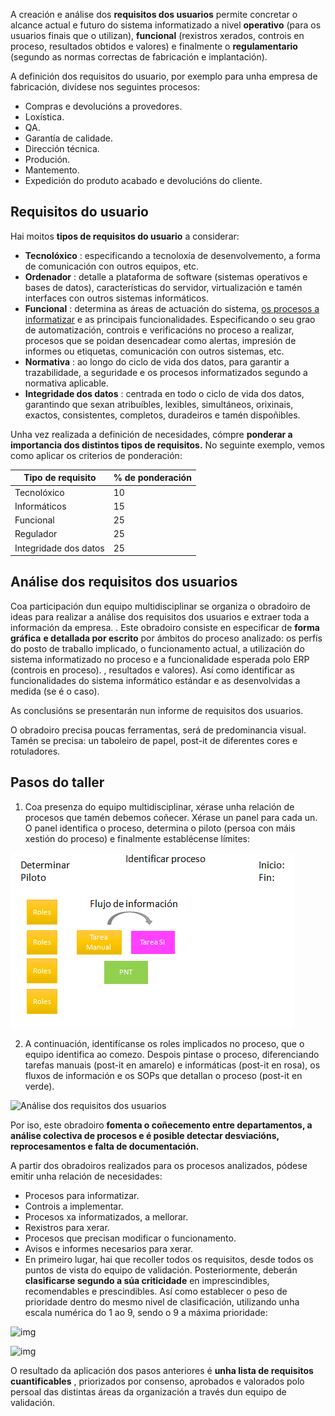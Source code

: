 A creación e análise dos **requisitos dos usuarios** permite concretar o alcance actual e futuro do sistema informatizado a nivel **operativo** (para os usuarios finais que o utilizan), **funcional** (rexistros xerados, controis en proceso, resultados obtidos e valores) e finalmente o **regulamentario** (segundo as normas correctas de fabricación e implantación).

A definición dos requisitos do usuario, por exemplo para unha empresa de fabricación, divídese nos seguintes procesos:

- Compras e devolucións a provedores.
- Loxística.
- QA.
- Garantía de calidade.
- Dirección técnica.
- Produción.
- Mantemento.
- Expedición do produto acabado e devolucións do cliente.

## Requisitos do usuario

Hai moitos **tipos de requisitos do usuario** a considerar:

- **Tecnolóxico** : especificando a tecnoloxía de desenvolvemento, a forma de comunicación con outros equipos, etc.
- **Ordenador** : detalle a plataforma de software (sistemas operativos e bases de  datos), características do servidor, virtualización e tamén interfaces  con outros sistemas informáticos.
- **Funcional** : determina as áreas de actuación do sistema, [os procesos a informatizar](https://www-oqotech-com.translate.goog/servicios/automatizacion-de-procesos/?_x_tr_sl=auto&_x_tr_tl=gl&_x_tr_hl=es) e as principais funcionalidades. Especificando o seu grao de automatización, controis e verificacións no proceso a  realizar, procesos que se poidan desencadear como alertas, impresión de  informes ou etiquetas, comunicación con outros sistemas, etc.
- **Normativa** : ao longo do ciclo de vida dos datos, para garantir a trazabilidade, a seguridade e os procesos informatizados segundo a normativa aplicable.
- **Integridade dos datos** : centrada en todo o ciclo de vida dos datos, garantindo que sexan atribuíbles, lexibles, simultáneos, orixinais, exactos, consistentes, completos, duradeiros e tamén dispoñibles.

Unha vez realizada a definición de necesidades, cómpre **ponderar a importancia dos distintos tipos de requisitos.** No seguinte exemplo, vemos como aplicar os criterios de ponderación:

| **Tipo de requisito** | **% de ponderación** |
| --------------------- | -------------------- |
| Tecnolóxico           | 10                   |
| Informáticos          | 15                   |
| Funcional             | 25                   |
| Regulador             | 25                   |
| Integridade dos datos | 25                   |

## Análise dos requisitos dos usuarios

Coa participación dun equipo multidisciplinar se organiza o obradoiro de ideas para realizar a análise dos requisitos dos  usuarios e extraer toda a información da empresa. . Este obradoiro consiste en especificar de **forma gráfica**  **e detallada por escrito** por ámbitos do proceso analizado: os perfís do posto de traballo  implicado, o funcionamento actual, a utilización do sistema  informatizado no proceso e a funcionalidade esperada polo ERP (controis  en proceso). , resultados e valores). Así como identificar as funcionalidades do sistema informático estándar e as desenvolvidas a medida (se é o caso).

As conclusións se presentarán nun informe de requisitos dos usuarios.

O obradoiro precisa poucas ferramentas, será de predominancia visual. Tamén se precisa: un taboleiro de papel, post-it de diferentes cores e rotuladores.

## Pasos do taller

1. Coa presenza do equipo multidisciplinar, xérase unha relación de procesos que tamén debemos coñecer. Xérase un panel para cada un. O panel identifica o proceso, determina o piloto (persoa con máis xestión do proceso) e finalmente establécense límites:

![img](./assets/Pasos-del-taller.png)                 

2. A continuación, identifícanse os roles implicados no proceso, que o equipo identifica ao comezo. Despois pintase o proceso, diferenciando tarefas manuais (post-it en amarelo) e informáticas (post-it en rosa), os fluxos de información e os SOPs que  detallan o proceso (post-it en verde).

![Análise dos requisitos dos usuarios](./assets/Análisis-de-requerimientos-de-usuario.jpg)                 

Por iso, este obradoiro **fomenta o coñecemento entre departamentos, a análise colectiva de procesos e é  posible detectar desviacións, reprocesamentos e falta de documentación.**

A partir dos obradoiros realizados para os procesos analizados, pódese emitir unha relación de necesidades:

- Procesos para informatizar.
- Controis a implementar.
- Procesos xa informatizados, a mellorar.
- Rexistros para xerar.
- Procesos que precisan modificar o funcionamento.
- Avisos e informes necesarios para xerar.
- En primeiro lugar, hai que recoller todos os requisitos, desde todos os puntos de vista do equipo de validación. Posteriormente, deberán **clasificarse segundo a súa criticidade** en imprescindibles, recomendables e prescindibles. Así como establecer o peso de prioridade dentro do mesmo nivel de  clasificación, utilizando unha escala numérica do 1 ao 9, sendo o 9 a  máxima prioridade:

![img](./assets/Análisis-de-requerimientos-de-usuario-SGA.png)                 

![img](./assets/Análisis-de-requerimientos-de-usuario-SGA-2.png)                 

O resultado da aplicación dos pasos anteriores é **unha lista de requisitos cuantificables** , priorizados por consenso, aprobados e valorados polo persoal das  distintas áreas da organización a través dun equipo de validación.